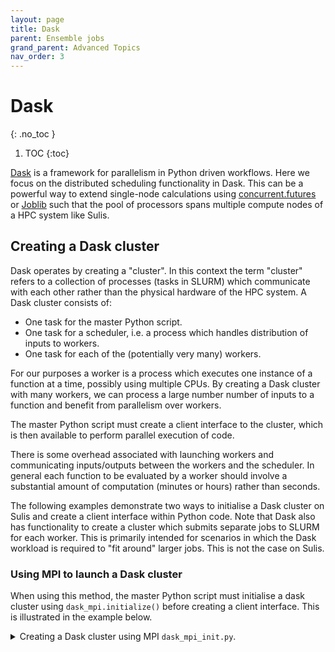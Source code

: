 ```yaml
---
layout: page
title: Dask
parent: Ensemble jobs
grand_parent: Advanced Topics
nav_order: 3
---
```


# Dask
{: .no_toc }

1. TOC
{:toc}


[Dask](https://dask.org) is a framework for parallelism in Python driven workflows. Here we focus on the distributed scheduling functionality in Dask. This can be a powerful way to extend single-node calculations using [concurrent.futures](../../gettingstarted/batchq/singlenode#python-concurrentfutures) or [Joblib](../../gettingstarted/batchq/singlenode#python-joblib) such that the pool of processors spans multiple compute nodes of a HPC system like Sulis. 

## Creating a Dask cluster

Dask operates by creating a "cluster". In this context the term "cluster" refers to a collection of processes (tasks in SLURM) which communicate with each other rather than the physical hardware of the HPC system. A Dask cluster consists of:

- One task for the master Python script. 
- One task for a scheduler, i.e. a process which handles distribution of inputs to workers.
- One task for each of the (potentially very many) workers.

For our purposes a worker is a process which executes one instance of a function at a time, possibly using multiple CPUs. By creating a Dask cluster with many workers, we can process
a large number number of inputs to a function and benefit from parallelism over workers. 

The master Python script must create a client interface to the cluster, which is then available to
perform parallel execution of code.

There is some overhead associated with launching workers and communicating inputs/outputs between
the workers and the scheduler. In general each function to be evaluated by a worker should involve a substantial amount of computation (minutes or hours) rather than seconds. 

The following examples demonstrate two ways to initialise a Dask cluster on Sulis and create a
client interface within Python code. Note that Dask also has functionality to create a cluster which submits separate jobs to SLURM for each worker. This is primarily intended for scenarios in which the Dask workload is required to "fit around" larger jobs. This is not the case on Sulis.

### Using MPI to launch a Dask cluster

When using this method, the master Python script must initialise a
dask cluster using `dask_mpi.initialize()` before creating a client interface. This is illustrated in the example below.

<details markdown="block" class="detail">
  <summary>Creating a Dask cluster using MPI <code>dask_mpi_init.py</code>.</summary>
Minimal Python script which initialises a Dask MPI cluster, creates a client interface to it and reports the number of available workers.

<p class="codeblock-label">dask_mpi_init.py</p>
```python
import os
from dask_mpi import initialize
from dask.distributed import Client

if __name__ == '__main__':

    # Query SLURM environment per worker task
    p = int(os.getenv('SLURM_CPUS_PER_TASK'))
    mem = os.getenv('SLURM_MEM_PER_CPU')
    mem = str(int(mem)*p)+'MB'

    # Initialise Dask cluster and client interface
    initialize(interface = 'ib0', nthreads=p, local_directory='/tmp', memory_limit=mem)
    client = Client()

    # We expect SLURM_NTASKS-2 workers
    N = int(os.getenv('SLURM_NTASKS'))-2 

    # Wait for these workers and report
    client.wait_for_workers(n_workers=N)

    num_workers = len(client.scheduler_info()['workers'])
    print("%d workers available and ready"%num_workers)

    # Code which uses Dask features...

    
    # Shutdown client now we're done
    client.shutdown()


``` 
In the above we make use of various environment variables set by SLURM to tell Dask how much 
RAM is available per worker, and how many CPUs each worker can use. We use the high performance infiniband interconnect `ib0` to communicate between scheduler and workers. Temporary/scratch files will be written
to /tmp on whichever compute node the worker processes execute on.
</details>
A SLURM job script which allocates resources for the Dask cluster would be very similar to an MPI4Py program. We request resources across one or more nodes to run multiple tasks. 

<p class="codeblock-label">dask_mpi.slurm</p>
```bash
#!/bin/bash
#SBATCH --nodes=2
#SBATCH --ntasks-per-node=128
#SBATCH --cpus-per-task=1
#SBATCH --mem-per-cpu=3850
#SBATCH --time=08:00:00
#SBATCH --account=suxxx-somebudget

module purge
module load {{site.data.software.defaultgcc}} {{site.data.software.defaultmpi}}
module load {{site.data.software.defaultscipy}}
module load {{site.data.software.defaultdask}}

srun python dask_mpi_init.py
```

In the above we request a single CPU for each task, meaning each Dask worker process will use only a single CPU. We may wish to request multiple CPUs per task if the functions to be executed by the Dask workers release the Python GIL, e.g. compute-intensive NumPy operations 

One disadvantage of this method is that two *tasks* are set aside for the master/client script and the scheduler. If making a SLURM resource request for P CPUs per task then 2P CPUs will not be available to run worker processes but will still be charged as part of the job. For large P this might waste considerable resource budget.

### Launching scheduler and worker processes manually

A more elaborate SLURM job script can be used to gain more control over how the Dask cluster is launched. For example, if the computational work is completely dominated by that allocated to the worker processes we might use the entire SLURM resource allocation for these. The scheduler and master/client script are run outside of SLURM.
Rather than using MPI, communication is via a scheduler file written to the job directory.

Suitable Python code to create a client interface to a Dask cluster launched in this way is below.

<details markdown="block" class="detail">
  <summary>Creating a Dask cluster using a scheduler file <code>dask_file_init.py</code>.</summary>
Minimal Python script which initialises a Dask MPI cluster, creates a client interface to it and reports the number of available workers.

<p class="codeblock-label">dask_file_init.py</p>
```python
import os
from dask.distributed import Client

if __name__ == '__main__':

    # Query SLURM environment per worker task
    p = int(os.getenv('SLURM_CPUS_PER_TASK'))
    mem = os.getenv('SLURM_MEM_PER_CPU')
    mem = str(int(mem)*p)+'MB'

    # We use a schedule file name based on the SLURM job id
    sched_file = os.getenv('SLURM_JOB_ID')+'.sched'
    client = Client(scheduler_file=sched_file, nthreads=p, local_directory='/tmp', memory_limit=mem)

    # We expect SLURM_NTASKS workers
    N = int(os.getenv('SLURM_NTASKS'))

    # Wait for workers and report 
    client.wait_for_workers(n_workers=N)
    num_workers = len(client.scheduler_info()['workers'])
    print("%d workers available and ready"%num_workers)

    # Code which uses Dask features...

    # Shutdown client now we're done
    client.shutdown()


``` 
In this case the number of available workers is the number of SLURM tasks.
</details>

The following SLURM job script makes a resource request for 21 worker tasks each using 6 CPUs. This leaves 2 CPUs on the node available to run the scheduler and master/client Python script.

<p class="codeblock-label">dask_file.slurm</p>
```bash
#!/bin/bash
#SBATCH --nodes=1
#SBATCH --ntasks-per-node=21
#SBATCH --cpus-per-task=6
#SBATCH --mem-per-cpu=3850
#SBATCH --time=08:00:00
#SBATCH --account=suxxx-somebudget

module purge
module load {{site.data.software.defaultgcc}} {{site.data.software.defaultmpi}}
module load {{site.data.software.defaultscipy}}
module load {{site.data.software.defaultdask}}

# Memory per worker
export MEM=$((${SLURM_CPUS_PER_TASK}*${SLURM_MEM_PER_CPU}))

# Scheduler file - the Python code will need to refer to this
export SCHED_FILE=${SLURM_JOB_ID}.sched

# Launch the scheduler 
dask-scheduler --scheduler-file=$SCHED_FILE  &

# Launch the worker processes using the SLURM-allocated resources
srun  dask-worker --local-directory='/tmp' --no-nanny --nthreads=${SLURM_CPUS_PER_TASK} \
--scheduler-file=$SCHED_FILE  --memory-limit=${MEM}M &

# Launch the master/client script
python dask_file_init.py 

```
## concurrent.futures and Dask

Having initialised a Dask cluster, we can extend our earlier example using [Python concurrent.futures](../../gettingstarted/batchq/singlenode#python-concurrentfutures) to use multiple nodes
of Sulis. This is done by using the `map` function of the Dask client in place of the `map` function
provided by a concurrent.futures executor.

<details markdown="block" class="detail">
  <summary>Example code using Dask client.map <code>dask_futures.py</code>.</summary>
Revisits our earlier example now using `client.map`.

<p class="codeblock-label">dask_futures.py</p>
```python
import os
import sys
from dask_mpi import initialize
from dask.distributed import Client

if len(sys.argv) != 2:
    print("Usage ", sys.argv[0]," <N>")
    sys.exit()
else:
    N = int(sys.argv[1])
    
def f(x):
    return x*x

if __name__ == '__main__':

    # Query SLURM environment per worker task
    p = int(os.getenv('SLURM_CPUS_PER_TASK'))
    mem = os.getenv('SLURM_MEM_PER_CPU')
    mem = str(int(mem)*p)+'MB'

    # Initialise Dask cluster and client interface
    initialize(interface = 'ib0', nthreads=p, local_directory='/tmp', memory_limit=mem)
    client = Client()

    # We expect SLURM_NTASKS-2 workers
    N = int(os.getenv('SLURM_NTASKS'))-2 

    # Wait for these workers and report
    client.wait_for_workers(n_workers=N)

    num_workers = len(client.scheduler_info()['workers'])
    print("%d workers available and ready"%num_workers)

    # Create a list of inputs to the function f
    inputs = range(N)
    
    # Evaluate f for all inputs using a pool of processes
    outputs = client.map(f, inputs)

    print([output.result() for output in outputs])

    client.shutdown()

``` 
</details>

This particular code requires us to pass the number of inputs to evaluate as an argument to the master Python script. A suitable SLURM job script would therefore be the following. This would use the above python script `dask_futures.py` to concurrently evaluate 254 inputs to the function `f(x)` across two nodes of Sulis.

<p class="codeblock-label">dask_futures.slurm</p>
```bash
#!/bin/bash
#SBATCH --nodes=2
#SBATCH --ntasks-per-node=128
#SBATCH --cpus-per-task=1
#SBATCH --mem-per-cpu=3850
#SBATCH --time=08:00:00
#SBATCH --account=suxxx-somebudget

module purge
module load {{site.data.software.defaultgcc}} {{site.data.software.defaultmpi}}
module load {{site.data.software.defaultscipy}}
module load {{site.data.software.defaultdask}}

srun python dask_futures.py 254

```

The number of inputs to process needn't match the number of Dask workers available. A common usage would be to work through a number of inputs much greater than the number of workers, i.e. each worker processes multiple inputs. It is desirable to choose a number of workers such that each will process an equal amount of work. This minimises idle workers when the remaining number of inputs to process is less than the number of workers, and hence avoids wasting compute resource.

## Joblib backend

Another simple way to make use of a Dask cluster is to use the backend to Joblib it provides. We can extend our previous [Joblib example](../../gettingstarted/batchq/singlenode#python-joblib) to use the pool of Dask workers to execute calls to a function concurrently.

<details markdown="block" class="detail">
  <summary>Using the Dask backend to Joblib <code>dask_joblib.py</code>.</summary>
Revisits our earlier example now using multiple nodes.

<p class="codeblock-label">dask_joblib.py</p>
```python
import os
import sys
from dask_mpi import initialize
from dask.distributed import Client

import joblib

if len(sys.argv) != 2:
    print("Usage ", sys.argv[0]," <N>")
    sys.exit()
else:
    N = int(sys.argv[1])
    
def f(x):
    return x*x

if __name__ == '__main__':

    # Query SLURM environment per worker task
    p = int(os.getenv('SLURM_CPUS_PER_TASK'))
    mem = os.getenv('SLURM_MEM_PER_CPU')
    mem = str(int(mem)*p)+'MB'

    # Initialise Dask cluster and client interface
    initialize(interface = 'ib0', nthreads=p, local_directory='/tmp', memory_limit=mem)
    client = Client()

    # We expect SLURM_NTASKS-2 workers
    N = int(os.getenv('SLURM_NTASKS'))-2 

    # Wait for these workers and report
    client.wait_for_workers(n_workers=N)

    num_workers = len(client.scheduler_info()['workers'])
    print("%d workers available and ready"%num_workers)

    # Create a list of inputs to the function f
    inputs = range(N)
    
    # Associate a list of outputs with delayed calls to f
    # with p processes available to evaluate them.
    with joblib.parallel_backend('dask'):
        output_list = joblib.Parallel(n_jobs=N)(joblib.delayed(f)(i) for i in inputs)

    # Printing the outputs will cause then to be evaluated
    for output in output_list:
        print(output)

    client.shutdown()

``` 
</details>

As in the previous section, this particular code requires us to pass the number of inputs to evaluate as an argument to the master Python script. A suitable SLURM job script would therefore be the following. This would use the above python script `dask_futures.py` to concurrently evaluate 254 inputs to the function `f(x)` across two nodes of Sulis.

<p class="codeblock-label">dask_joblib.slurm</p>
```bash
#!/bin/bash
#SBATCH --nodes=2
#SBATCH --ntasks-per-node=128
#SBATCH --cpus-per-task=1
#SBATCH --mem-per-cpu=3850
#SBATCH --time=08:00:00
#SBATCH --account=suxxx-somebudget

module purge
module load {{site.data.software.defaultgcc}} {{site.data.software.defaultmpi}}
module load {{site.data.software.defaultscipy}}
module load {{site.data.software.defaultdask}}

srun python dask_joblib.py 254
```

Again the number of inputs to process needn't match the number of Dask workers available but it is desirable to make the total amount of work performed by each worker approximately equal to avoid leaving workers idle toward the end of the job.
